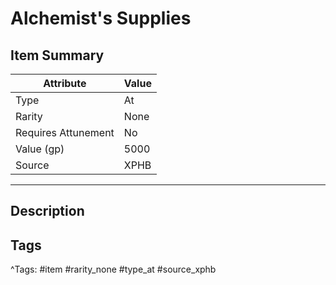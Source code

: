 # Alchemist's Supplies

## Item Summary

| Attribute            | Value                        |
|----------------------|------------------------------|
| Type                 | At |
| Rarity               | None             |
| Requires Attunement  | No                |
| Value (gp)           | 5000    |
| Source               | XPHB |

---

## Description



## Tags

^Tags: #item #rarity_none #type_at #source_xphb